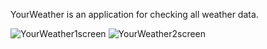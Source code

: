 YourWeather is an application for checking all weather data.


![YourWeather1screen](https://github.com/jakubzawada/your_weather/assets/111899010/d080d0c3-8f0d-4d22-bdef-9328f24390ee)
![YourWeather2screen](https://github.com/jakubzawada/your_weather/assets/111899010/1cb498d6-7213-4c57-9c75-c615ed8ccd81)

